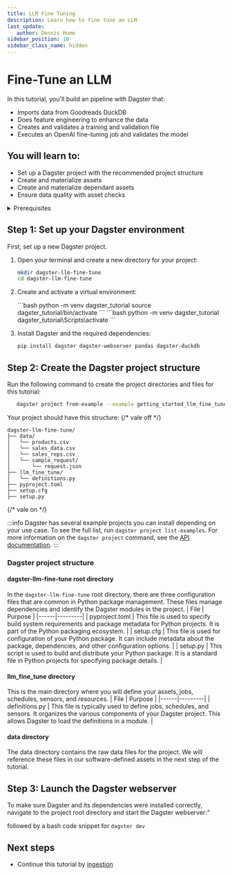 ```yaml
---
title: LLM Fine Tuning
description: Learn how to fine tune an LLM
last_update:
   author: Dennis Hume
sidebar_position: 10
sidebar_class_name: hidden
---
```


# Fine-Tune an LLM

In this tutorial, you'll build an pipeline with Dagster that:

- Imports data from Goodreads DuckDB
- Does feature engineering to enhance the data
- Creates and validates a training and validation file
- Executes an OpenAI fine-tuning job and validates the model

## You will learn to:

- Set up a Dagster project with the recommended project structure
- Create and materialize assets
- Create and materialize dependant assets
- Ensure data quality with asset checks

<details>
  <summary>Prerequisites</summary>

To follow the steps in this guide, you'll need:

- Basic Python knowledge
- Python 3.9+ installed on your system. Refer to the [Installation guide](/getting-started/installation) for information.
- Familiarity with SQL and Python data manipulation libraries, such as Pandas.
- Understanding of data pipelines and the extract, transform, and load process.
</details>


## Step 1: Set up your Dagster environment

First, set up a new Dagster project.

1. Open your terminal and create a new directory for your project:

   ```bash
   mkdir dagster-llm-fine-tune
   cd dagster-llm-fine-tune
   ```

2. Create and activate a virtual environment:

   <Tabs>
   <TabItem value="macos" label="MacOS">
   ```bash
   python -m venv dagster_tutorial
   source dagster_tutorial/bin/activate
   ```
   </TabItem>
   <TabItem value="windows" label="Windows">
   ```bash
   python -m venv dagster_tutorial
   dagster_tutorial\Scripts\activate
   ```
   </TabItem>
   </Tabs>

3. Install Dagster and the required dependencies:

   ```bash
   pip install dagster dagster-webserver pandas dagster-duckdb
   ```

## Step 2: Create the Dagster project structure

Run the following command to create the project directories and files for this tutorial:

   ```bash 
      dagster project from-example --example getting_started_llm_fine_tune
   ```

Your project should have this structure:
{/* vale off */}
```
dagster-llm-fine-tune/
├── data/
│   └── products.csv
│   └── sales_data.csv
│   └── sales_reps.csv
│   └── sample_request/
│       └── request.json
├── llm_fine_tune/
│   └── definitions.py
├── pyproject.toml
├── setup.cfg
├── setup.py
```
{/* vale on */}

:::info
Dagster has several example projects you can install depending on your use case. To see the full list, run `dagster project list-examples`. For more information on the `dagster project` command, see the [API documentation](https://docs-preview.dagster.io/api/cli#dagster-project).
::: 

### Dagster project structure

#### dagster-llm-fine-tune root directory

In the `dagster-llm-fine-tune` root directory, there are three configuration files that are common in Python package management. These files manage dependencies and identify the Dagster modules in the project.
| File | Purpose |
|------|---------|
| pyproject.toml | This file is used to specify build system requirements and package metadata for Python projects. It is part of the Python packaging ecosystem. |
| setup.cfg | This file is used for configuration of your Python package. It can include metadata about the package, dependencies, and other configuration options. |
| setup.py | This script is used to build and distribute your Python package. It is a standard file in Python projects for specifying package details. |

#### llm_fine_tune directory

This is the main directory where you will define your assets, jobs, schedules, sensors, and resources.
| File | Purpose |
|------|---------|
| definitions.py | This file is typically used to define jobs, schedules, and sensors. It organizes the various components of your Dagster project. This allows Dagster to load the definitions in a module. |

#### data directory

The data directory contains the raw data files for the project. We will reference these files in our software-defined assets in the next step of the tutorial.

## Step 3: Launch the Dagster webserver

To make sure Dagster and its dependencies were installed correctly, navigate to the project root directory and start the Dagster webserver:"

followed by a bash code snippet for `dagster dev`


## Next steps

- Continue this tutorial by [ingestion](ingestion)
